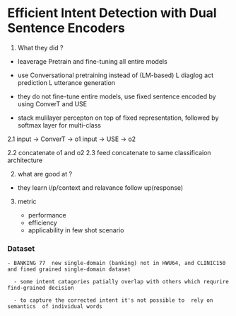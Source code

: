 # Efficient Intent Detection with Dual Sentence Encoders


1. What they did ?

  - leaverage Pretrain and fine-tuning  all entire models 
  - use Conversational pretraining instead of (LM-based)
           L diaglog act prediction
           L utterance generation 
  
  - they do not fine-tune entire models, use fixed sentence encoded by  using ConverT and USE
 
  - stack mulilayer percepton on top of fixed representation, followed by softmax layer for multi-class  

  2.1
        input -> ConverT -> o1
        input -> USE -> o2 

  2.2  concatenate o1 and o2 
  2.3  feed concatenate to same classificaion architecture 
    
  
2. what are good at ?
 
  - they learn i/p/context and relavance follow up(response) 


3) metric 

    - performance 
    - efficiency
    - applicability in few shot scenario  

 
### Dataset 


    - BANKING 77  new single-domain (banking) not in HWU64, and CLINIC150 and fined grained single-domain dataset  
      
      - some intent catagories patially overlap with others which requrire find-grained decision 

      - to capture the corrected intent it's not possible to  rely on semantics  of individual words  



     
